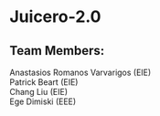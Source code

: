# Juicero-2.0

## Team Members:

Anastasios Romanos Varvarigos (EIE) \
Patrick Beart (EIE) \
Chang Liu (EIE) \
Ege Dimiski (EEE) 
